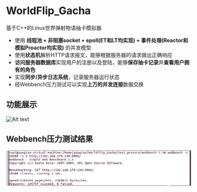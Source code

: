 # WorldFlip_Gacha

基于C++的Linux世界弹射物语抽卡模拟器

- 使用 **线程池 + 非阻塞socket + epoll(ET和LT均实现) + 事件处理(Reactor和模拟Proactor均实现)** 的并发模型
- 使用**状态机**解析HTTP请求报文，能够根据服务器的请求做出正确响应
- **访问服务器数据库**实现用户的注册以及登陆，能够**保存抽卡记录**并**查看用户拥有的角色**
- 实现**同步/异步日志系统**，记录服务器运行状态
- 经Webbench压力测试可以实现**上万的并发连接**数据交换

## 功能展示

![Alt text](./SHOW.gif)

## Webbench压力测试结果

![Alt text](./webbench.png)
